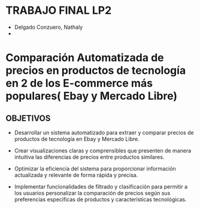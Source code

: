 # TRABAJO FINAL LP2

- Delgado Conzuero, Nathaly 
-  
# Comparación Automatizada de precios en productos de tecnología en 2 de los E-commerce más populares( Ebay y Mercado Libre)

## OBJETIVOS
- Desarrollar un sistema automatizado para extraer y comparar precios de productos de tecnología en Ebay y Mercado Libre.

- Crear visualizaciones claras y comprensibles que presenten de manera intuitiva las diferencias de precios entre productos similares.

- Optimizar la eficiencia del sistema para proporcionar información actualizada y relevante de forma rápida y precisa.

- Implementar funcionalidades de filtrado y clasificación para permitir a los usuarios personalizar la comparación de precios según sus preferencias específicas de productos y características tecnológicas.
